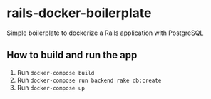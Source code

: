 # rails-docker-boilerplate
Simple boilerplate to dockerize a Rails application with PostgreSQL

## How to build and run the app

1. Run `docker-compose build`
2. Run `docker-compose run backend rake db:create`
3. Run `docker-compose up`

